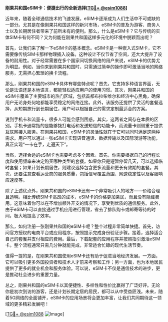 **刚果共和国eSIM卡：便捷出行的全新选择[[TG💪+ @esim1088](https://t.me/s/esim1088)]**

近年来，随着全球通信技术的飞速发展，eSIM卡逐渐成为人们生活中不可或缺的一部分。尤其是在像刚果共和国这样的新兴市场，eSIM卡的普及为游客、商务人士以及长期居住者带来了前所未有的便利。那么，什么是eSIM卡？它与传统的实体SIM卡有何不同？又为何能在刚果共和国这样多元化的环境中脱颖而出呢？

首先，让我们来了解一下eSIM卡的基本概念。eSIM卡是一种嵌入式SIM卡，它不需要像传统SIM卡那样物理插入设备。这种设计不仅节省了空间，还大大提升了设备的耐用性。对于经常需要在多个国家间切换网络的用户来说，eSIM卡的优势尤为明显。例如，当你来到刚果共和国时，只需通过简单的操作即可激活当地的网络服务，无需担心繁琐的换卡流程。

那么，刚果共和国的eSIM卡具体有哪些特点呢？首先，它支持多种语言界面，无论是法语还是本地语言，都能轻松适应用户的使用习惯。其次，刚果共和国的eSIM卡覆盖了主要城市的热门区域，包括首都布拉柴维尔和经济中心黑角，确保用户无论身处何地都能享受稳定的网络连接。此外，该服务还提供了灵活的套餐选择，从短期旅行到长期居住，用户可以根据自己的需求定制最适合的方案。

说到手机卡和流量卡，很多人可能会感到困惑。其实，这两者之间存在本质的区别。手机卡通常指的是能够拨打电话和发送短信的功能卡，而流量卡则侧重于提供互联网接入服务。在刚果共和国，eSIM卡的灵活性就在于它可以同时满足这两种需求。用户可以通过一张eSIM卡实现语音通话、数据传输以及国际漫游等功能，真正实现“一卡在手，走遍天下”。

当然，选择合适的eSIM卡也需要考虑多个因素。首先，你需要根据自己的行程长度和使用频率来决定购买哪种类型的套餐。如果你只是短暂停留几天，可以选择临时套餐；如果计划长期居住，则建议选择包含更多流量和更长有效期的套餐。其次，还要注意查看运营商的服务质量，包括信号覆盖范围、网速稳定性以及客服响应速度等。

除了上述优点外，刚果共和国的eSIM卡还有一个非常吸引人的地方——价格合理且透明。相比传统SIM卡高昂的成本，eSIM卡的价格更加亲民，而且没有隐藏费用。这意味着你可以在不增加额外开支的情况下，享受到优质的通信服务。此外，由于eSIM卡可以直接通过手机应用进行管理，省去了排队购卡或邮寄等待的时间，极大地提高了效率。

那么，如何注册一张刚果共和国的eSIM卡呢？整个过程非常简单快捷。首先，访问官方授权的电商平台或应用程序，按照提示完成身份验证步骤。接着，选择适合自己的套餐并支付相应的费用。最后，下载配套的应用程序并按照指引激活eSIM卡。整个流程通常只需几分钟就能完成，非常适合忙碌的现代生活节奏。

值得一提的是，在刚果共和国使用eSIM卡还有助于促进当地经济发展。一方面，它可以吸引更多外国投资者和技术人才前来考察和工作；另一方面，也为本地居民提供了更多的就业机会和服务体验。可以说，eSIM卡不仅是通信技术的进步，更是推动社会进步的重要力量。

总之，刚果共和国的eSIM卡以其便捷性、多样性和性价比赢得了广泛好评。无论你是初次到访的游客，还是计划长期定居的居民，都可以从中受益匪浅。未来，随着5G网络的全面铺开，eSIM卡的应用场景将会更加丰富，让我们共同期待这一领域的更多精彩发展吧！

[[TG💪+ @esim1088](https://t.me/s/esim1088) ![Image](https://i.postimg.cc/4NQfJmqS/Snipaste-2025-05-13-00-14-12.png)]